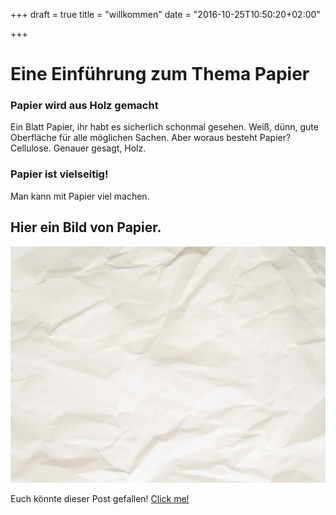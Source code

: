 +++
draft = true
title = "willkommen"
date = "2016-10-25T10:50:20+02:00"

+++

# Eine Einführung zum Thema Papier

### Papier wird aus Holz gemacht

Ein Blatt Papier, ihr habt es sicherlich schonmal gesehen. Weiß, dünn, gute Oberfläche für alle möglichen Sachen.
Aber woraus besteht Papier?
Cellulose. Genauer gesagt, Holz.

### Papier ist vielseitig!
Man kann mit Papier viel machen.

## Hier ein Bild von Papier.
![War wohl leider nichts mit dem Bild](/papier.jpg)


Euch könnte dieser Post gefallen! 
[Click me!](/post/praktikum)
